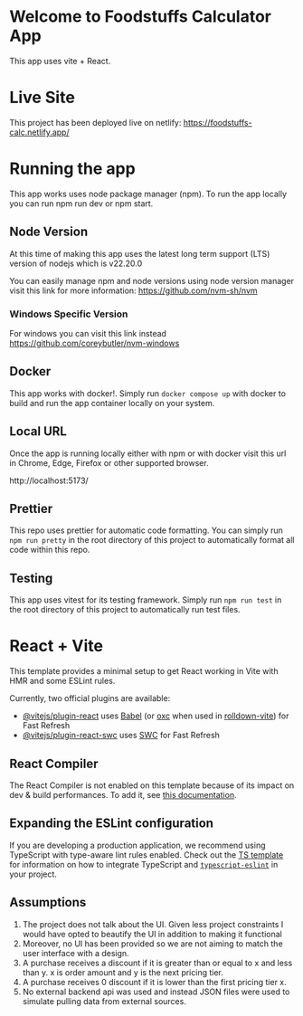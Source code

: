 # Welcome to Foodstuffs Calculator App

This app uses vite + React.

# Live Site
This project has been deployed live on netlify: https://foodstuffs-calc.netlify.app/

# Running the app

This app works uses node package manager (npm). To run the app locally you can run npm run dev or npm start.

## Node Version

At this time of making this app uses the latest long term support (LTS) version of nodejs which is v22.20.0

You can easily manage npm and node versions using node version manager visit this link for more information: https://github.com/nvm-sh/nvm

### Windows Specific Version

For windows you can visit this link instead https://github.com/coreybutler/nvm-windows

## Docker

This app works with docker!. Simply run `docker compose up` with docker to build and run the app container locally on your system.

## Local URL

Once the app is running locally either with npm or with docker visit this url in Chrome, Edge, Firefox or other supported browser.

http://localhost:5173/

## Prettier

This repo uses prettier for automatic code formatting. You can simply run
`npm run pretty` in the root directory of this project to automatically format all code within this repo.

## Testing

This app uses vitest for its testing framework. Simply run `npm run test` in the root directory of this project to automatically run test files.

# React + Vite

This template provides a minimal setup to get React working in Vite with HMR and some ESLint rules.

Currently, two official plugins are available:

- [@vitejs/plugin-react](https://github.com/vitejs/vite-plugin-react/blob/main/packages/plugin-react) uses [Babel](https://babeljs.io/) (or [oxc](https://oxc.rs) when used in [rolldown-vite](https://vite.dev/guide/rolldown)) for Fast Refresh
- [@vitejs/plugin-react-swc](https://github.com/vitejs/vite-plugin-react/blob/main/packages/plugin-react-swc) uses [SWC](https://swc.rs/) for Fast Refresh

## React Compiler

The React Compiler is not enabled on this template because of its impact on dev & build performances. To add it, see [this documentation](https://react.dev/learn/react-compiler/installation).

## Expanding the ESLint configuration

If you are developing a production application, we recommend using TypeScript with type-aware lint rules enabled. Check out the [TS template](https://github.com/vitejs/vite/tree/main/packages/create-vite/template-react-ts) for information on how to integrate TypeScript and [`typescript-eslint`](https://typescript-eslint.io) in your project.

## Assumptions
1. The project does not talk about the UI. Given less project constraints I would have opted to beautify the UI in addition to making it functional 
2. Moreover, no UI has been provided so we are not aiming to match the user interface with a design. 
3. A purchase receives a discount if it is greater than or equal to x and less than y. x is order amount and y is the next pricing tier.
4. A purchase receives 0 discount if it is lower than the first pricing tier x.
5. No external backend api was used and instead JSON files were used to simulate pulling data from external sources.

